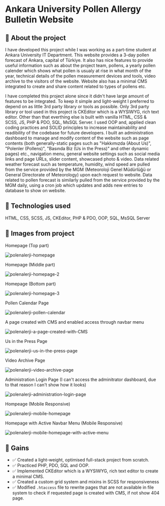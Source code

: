 # Ankara University Pollen Allergy Bulletin Website

## :pencil: About the project

I have developed this project while I was working as a part-time student at Ankara University IT Department. This website provides a 3-day pollen forecast of Ankara, capital of Türkiye. It also has nice features to provide useful information such as about the project team, pollens, a yearly pollen calender which shows what pollen is usualy at rise in what month of the year, technical details of the pollen measurement devices and tools, video archive to the visitors of the website. Website also has a minimal CMS integrated to create and share content related to types of pollens etc.

I have completed this project alone since it didn't have large amount of features to be integrated. To keep it simple and light-weight I preferred to depend on as little 3rd party library or tools as possible. Only 3rd party library or tool used in this project is CKEditor which is a WYSIWYG, rich text editor. Other than that everthing else is built with vanilla HTML, CSS & SCSS, JS, PHP & PDO, SQL, MsSQL Server. I used OOP and, applied clean coding practices and SOLID principles to increase maintainability and readibility of the codebase for future developers. I built an administration dashboard to manage and modify content of the website such as page contents (both generally-static pages such as "Hakkımızda (About Us)", "Polenler (Pollens)", "Basında Biz (Us in the Press)" and other dynamic pages) etc., navigation menu, general website settings such as social media links and page URLs, slider content, showcased photo & video. Data related weather forecast such as temperature, humidity, wind speed are pulled from the service provided by the MGM (Meteoroloji Genel Müdürlüğü or General Directorate of Meteorology) upon each request to website. Data related to pollen forecast is similarly pulled from the service provided by the MGM daily, using a cron job which updates and adds new entries to database to show on website.

## :microscope: Technologies used

HTML, CSS, SCSS, JS, CKEditor, PHP & PDO, OOP, SQL, MsSQL Server

## :art: Images from project

Homepage (Top part)

![polenalerji-homepage](https://github.com/caglartufan/polenalerji-public/assets/37420200/d31f317b-ad93-4408-a91a-ddaefcd9ebcb)

Homepage (Middle part)

![polenalerji-homepage-2](https://github.com/caglartufan/polenalerji-public/assets/37420200/a809fc82-0370-4e7d-9a8f-100429a32d17)

Homepage (Bottom part)

![polenalerji-homepage-3](https://github.com/caglartufan/polenalerji-public/assets/37420200/2a61e84f-4ea8-4f38-b84f-529c305eadf7)

Pollen Calendar Page

![polenalerji-pollen-calendar](https://github.com/caglartufan/polenalerji-public/assets/37420200/6ca6c86d-ce19-4d84-b806-ecb2fc82cab2)

A page created with CMS and enabled access through navbar menu

![polenalerji-a-page-created-with-CMS](https://github.com/caglartufan/polenalerji-public/assets/37420200/598cb0e1-582d-4bd7-bd9e-9ef89abf284e)

Us in the Press Page

![polenalerji-us-in-the-press-page](https://github.com/caglartufan/polenalerji-public/assets/37420200/c6f23e96-1ce5-40d1-a026-0d34124d85a0)

Video Archive Page

![polenalerji-video-archive-page](https://github.com/caglartufan/polenalerji-public/assets/37420200/42fbcfe9-f80f-4229-b28d-a8e998482deb)

Administration Login Page (I can't access the adminitrator dashboard, due to that reason I can't show how it looks)

![polenalerji-administration-login-page](https://github.com/caglartufan/polenalerji-public/assets/37420200/30f72718-9444-47c4-a10e-87d690bb43bc)

Hompeage (Mobile Responsive)

![polenalerji-mobile-homepage](https://github.com/caglartufan/polenalerji-public/assets/37420200/41c8466b-3ae1-4610-b74f-7fd1d6297467)

Homepage with Active Navbar Menu (Mobile Responsive)

![polenalerji-mobile-homepage-with-active-menu](https://github.com/caglartufan/polenalerji-public/assets/37420200/272d20db-9a9c-45f1-ad4a-af70a1e453c9)

## :dart: Gains

- :white_check_mark: Created a light-weight, optimised full-stack project from scratch.
- :white_check_mark: Practiced PHP, PDO, SQL and OOP.
- :white_check_mark: Implemented CKEditor which is a WYSIWYG, rich text editor to create a minimal CMS.
- :white_check_mark: Created a custom grid system and mixins in SCSS for responsiveness
- :white_check_mark: Modified `.htaccess` file to rewrite pages that are not available in file system to check if requested page is created with CMS, if not show 404 page.
